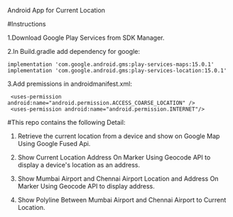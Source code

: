 Android App for Current Location


#Instructions

1.Download Google Play Services from SDK Manager.

2.In Build.gradle add dependency for google:

    implementation 'com.google.android.gms:play-services-maps:15.0.1'
    implementation 'com.google.android.gms:play-services-location:15.0.1'    
    
3.Add premissions in androidmanifest.xml:

     <uses-permission android:name="android.permission.ACCESS_COARSE_LOCATION" />
     <uses-permission android:name="android.permission.INTERNET"/>
     
#This repo contains the following Detail:

1. Retrieve the current location from a device and show on Google Map Using Google Fused Api.

2. Show Current Location Address On Marker Using Geocode API to display a device's location as an address.

3. Show Mumbai Airport and Chennai Airport Location and Address On Marker Using Geocode API to display address.

4. Show Polyline Between Mumbai Airport and Chennai Airport to Current Location.
